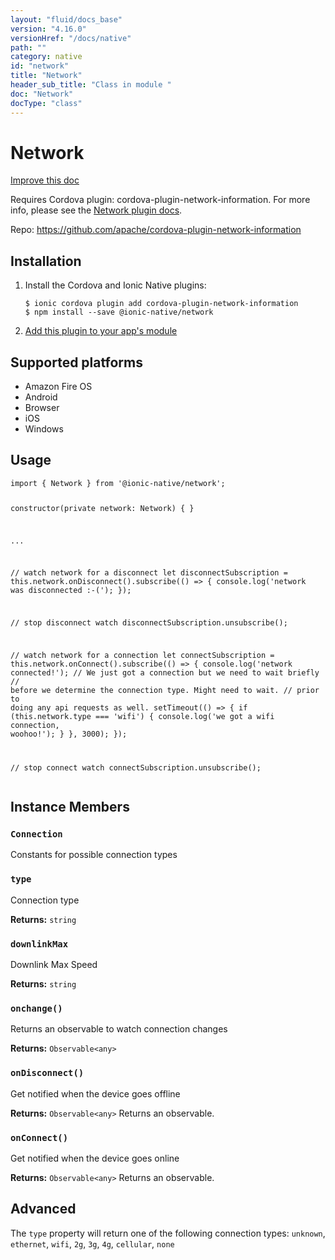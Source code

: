 ```yaml
---
layout: "fluid/docs_base"
version: "4.16.0"
versionHref: "/docs/native"
path: ""
category: native
id: "network"
title: "Network"
header_sub_title: "Class in module "
doc: "Network"
docType: "class"
---
```


<h1 class="api-title">Network</h1>

<a class="improve-v2-docs" href="http://github.com/ionic-team/ionic-native/edit/master/src/@ionic-native/plugins/network/index.ts#L22">
  Improve this doc
</a>







<p>Requires Cordova plugin: cordova-plugin-network-information. For more info, please see the <a href="https://github.com/apache/cordova-plugin-network-information">Network plugin docs</a>.</p>


<p>Repo:
  <a href="https://github.com/apache/cordova-plugin-network-information">
    https://github.com/apache/cordova-plugin-network-information
  </a>
</p>


<h2><a class="anchor" name="installation" href="#installation"></a>Installation</h2>
<ol class="installation">
  <li>Install the Cordova and Ionic Native plugins:<br>
    <pre><code class="nohighlight">$ ionic cordova plugin add cordova-plugin-network-information
$ npm install --save @ionic-native/network
</code></pre>
  </li>
  <li><a href="https://ionicframework.com/docs/native/#Add_Plugins_to_Your_App_Module">Add this plugin to your app's module</a></li>
</ol>



<h2><a class="anchor" name="platforms" href="#platforms"></a>Supported platforms</h2>
<ul>
  <li>Amazon Fire OS</li><li>Android</li><li>Browser</li><li>iOS</li><li>Windows</li>
</ul>






<h2><a class="anchor" name="usage" href="#usage"></a>Usage</h2>
<pre><code class="lang-typescript">import { Network } from &#39;@ionic-native/network&#39;;

constructor(private network: Network) { }

...

// watch network for a disconnect
let disconnectSubscription = this.network.onDisconnect().subscribe(() =&gt; {
  console.log(&#39;network was disconnected :-(&#39;);
});

// stop disconnect watch
disconnectSubscription.unsubscribe();


// watch network for a connection
let connectSubscription = this.network.onConnect().subscribe(() =&gt; {
  console.log(&#39;network connected!&#39;);
  // We just got a connection but we need to wait briefly
   // before we determine the connection type. Might need to wait.
  // prior to doing any api requests as well.
  setTimeout(() =&gt; {
    if (this.network.type === &#39;wifi&#39;) {
      console.log(&#39;we got a wifi connection, woohoo!&#39;);
    }
  }, 3000);
});

// stop connect watch
connectSubscription.unsubscribe();
</code></pre>








<h2><a class="anchor" name="instance-members" href="#instance-members"></a>Instance Members</h2>
<h3><a class="anchor" name="Connection" href="#Connection"></a><code>Connection</code></h3>

Constants for possible connection types



<h3><a class="anchor" name="type" href="#type"></a><code>type</code></h3>


Connection type


<div class="return-value" markdown="1">
  <i class="icon ion-arrow-return-left"></i>
  <b>Returns:</b> <code>string</code> 
</div><h3><a class="anchor" name="downlinkMax" href="#downlinkMax"></a><code>downlinkMax</code></h3>


Downlink Max Speed


<div class="return-value" markdown="1">
  <i class="icon ion-arrow-return-left"></i>
  <b>Returns:</b> <code>string</code> 
</div><h3><a class="anchor" name="onchange" href="#onchange"></a><code>onchange()</code></h3>


Returns an observable to watch connection changes


<div class="return-value" markdown="1">
  <i class="icon ion-arrow-return-left"></i>
  <b>Returns:</b> <code>Observable&lt;any&gt;</code> 
</div><h3><a class="anchor" name="onDisconnect" href="#onDisconnect"></a><code>onDisconnect()</code></h3>




Get notified when the device goes offline


<div class="return-value" markdown="1">
  <i class="icon ion-arrow-return-left"></i>
  <b>Returns:</b> <code>Observable&lt;any&gt;</code> Returns an observable.
</div><h3><a class="anchor" name="onConnect" href="#onConnect"></a><code>onConnect()</code></h3>




Get notified when the device goes online


<div class="return-value" markdown="1">
  <i class="icon ion-arrow-return-left"></i>
  <b>Returns:</b> <code>Observable&lt;any&gt;</code> Returns an observable.
</div>

<h2><a class="anchor" name="advanced" href="#advanced"></a>Advanced</h2>
<p>The <code>type</code> property will return one of the following connection types: <code>unknown</code>, <code>ethernet</code>, <code>wifi</code>, <code>2g</code>, <code>3g</code>, <code>4g</code>, <code>cellular</code>, <code>none</code></p>




